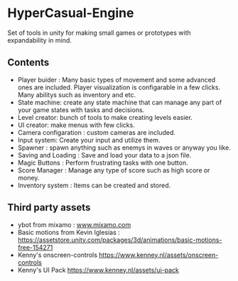 # HyperCasual-Engine
 Set of tools in unity for making small games or prototypes with expandability in mind.

## Contents
- Player buider : Many basic types of movement and some advanced ones are included. Player visualization is configarable in a few clicks. Many abilitys such as inventory and etc.
- State machine: create any state machine that can manage any part of your game states with tasks and decisions.
- Level creator: bunch of tools to make creating levels easier.
- UI creator: make menus with few clicks.
- Camera configaration : custom cameras are included.
- Input system: Create your input and utilize them.
- Spawner : spawn anything such as enemys in waves or anyway you like.
- Saving and Loading : Save and load your data to a json file.
- Magic Buttons : Perform frustrating tasks with one button.
- Score Manager : Manage any type of score such as high score or money.
- Inventory system : Items can be created and stored.

## Third party assets
- ybot from mixamo : www.mixamo.com
- Basic motions from Kevin Iglesias : https://assetstore.unity.com/packages/3d/animations/basic-motions-free-154271
- Kenny's onscreen-controls https://www.kenney.nl/assets/onscreen-controls
- Kenny's UI Pack https://www.kenney.nl/assets/ui-pack
